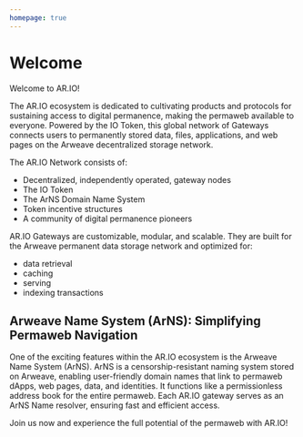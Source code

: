 ```yaml
---
homepage: true
---
```


# Welcome

Welcome to AR.IO!

The AR.IO ecosystem is dedicated to cultivating products and protocols for sustaining access to digital permanence, making the permaweb available to everyone. Powered by the IO Token, this global network of Gateways connects users to permanently stored data, files, applications, and web pages on the Arweave decentralized storage network.

The AR.IO Network consists of:

- Decentralized, independently operated, gateway nodes
- The IO Token
- The ArNS Domain Name System
- Token incentive structures
- A community of digital permanence pioneers

AR.IO Gateways are customizable, modular, and scalable. They are built for the Arweave permanent data storage network and optimized for:

- data retrieval
- caching
- serving
- indexing transactions

## Arweave Name System (ArNS): Simplifying Permaweb Navigation

One of the exciting features within the AR.IO ecosystem is the Arweave Name System (ArNS). ArNS is a censorship-resistant naming system stored on Arweave, enabling user-friendly domain names that link to permaweb dApps, web pages, data, and identities. It functions like a permissionless address book for the entire permaweb. Each AR.IO gateway serves as an ArNS Name resolver, ensuring fast and efficient access.

Join us now and experience the full potential of the permaweb with AR.IO!
